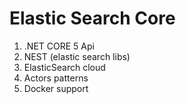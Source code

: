 # Elastic Search Core


1. .NET CORE 5 Api
2. NEST (elastic search libs)
3. ElasticSearch cloud
4. Actors patterns
5. Docker support
